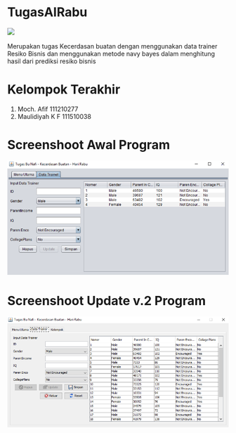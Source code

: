 # TugasAIRabu
<a href="https://netbeans.org/downloads/"><img src="https://img.shields.io/badge/Netbeans-8.2-orange.svg"/></a>

Merupakan tugas Kecerdasan buatan dengan menggunakan data trainer Resiko Bisnis dan menggunakan metode navy bayes dalam menghitung hasil dari prediksi resiko bisnis
# Kelompok Terakhir
1. Moch. Afif 111210277
2. Maulidiyah K F 111510038
# Screenshoot Awal Program
![alt text](https://github.com/mafifannisa/TugasAIRabu/raw/master/sc/1.PNG)
# Screenshoot Update v.2 Program
![alt text](https://github.com/mafifannisa/TugasAIRabu/raw/master/sc/2.PNG)
